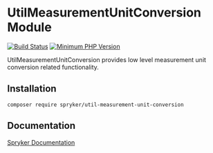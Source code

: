 # UtilMeasurementUnitConversion Module
[![Build Status](https://travis-ci.org/spryker/util-measurement-unit-conversion.svg)](https://travis-ci.org/spryker/util-measurement-unit-conversion)
[![Minimum PHP Version](https://img.shields.io/badge/php-%3E%3D%207.3-8892BF.svg)](https://php.net/)

UtilMeasurementUnitConversion provides low level measurement unit conversion related functionality.

## Installation

```
composer require spryker/util-measurement-unit-conversion
```

## Documentation

[Spryker Documentation](https://academy.spryker.com/developing_with_spryker/module_guide/modules.html)
